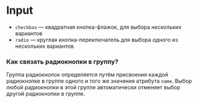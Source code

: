 # Input

* `checkbox` — квадратная кнопка-флажок, для выбора _нескольких_ вариантов
* `radio` — круглая кнопка-переключатель для выбора _одного_ из нескольких вариантов

### Как связать радиокнопки в группу?

Группа радиокнопок определяется путём присвоения каждой радиокнопке в группе одного и того же значения атрибута `name`. Выбор любой радиокнопки в этой группе автоматически отменяет выбор другой радиокнопки в группе.
